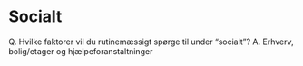 # Socialt
<!-- #anki/tag/med/Orto [[Journalkoncept]] #anki/deck/Medicine -->

Q. Hvilke faktorer vil du rutinemæssigt spørge til under “socialt”?
A. Erhverv, bolig/etager og hjælpeforanstaltninger

<!-- {BearID:8EA1E522-BFC2-4C82-BC72-D78E50811C0E-58207-00004EA3F7FCD347} -->
